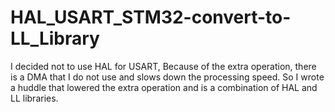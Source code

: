 # HAL_USART_STM32-convert-to-LL_Library
I decided not to use HAL for USART, Because of the extra operation, there is a DMA that I do not use and slows down the processing speed. So I wrote a huddle that lowered the extra operation and is a combination of HAL and LL libraries.
